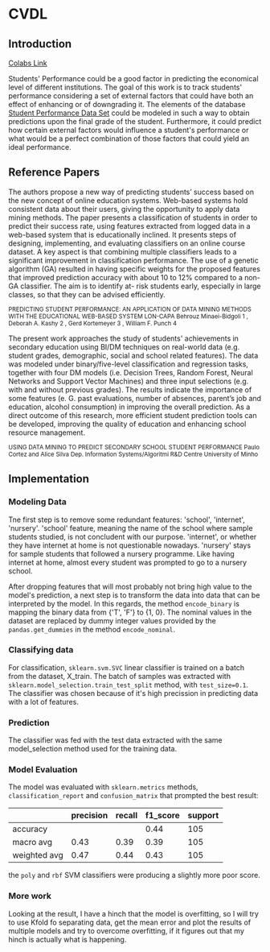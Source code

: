 # CVDL
## Introduction
[Colabs Link](https://colab.research.google.com/drive/1MvkdSmtun9f3umaaF8InsxYD-Clny3zM) 

Students' Performance could be a good factor in predicting the economical level of different institutions.
The goal of this work is to track students' performance considering a set of external factors that could have both an effect of enhancing or of downgrading it.
The elements of the database [Student Performance Data Set](https://archive.ics.uci.edu/ml/datasets/student%2Bperformance#) could be modeled in such a way to obtain predictions upon the final grade of the student. Furthermore, it could predict how certain external factors would influence a student's performance or what would be a perfect combination of those factors that could yield an ideal performance.

## Reference Papers

The authors propose a new way of predicting students’ success based on the new concept of online education systems. Web-based systems hold consistent data about their users, giving the opportunity to apply data mining methods. The paper presents a classification of students in order to predict their success rate, using features extracted from logged data in a web-based system that is educationally inclined. It presents steps of designing, implementing, and evaluating classifiers on an online course dataset. A key aspect is that combining multiple classifiers leads to a significant improvement in classification performance. The use of a genetic algorithm (GA) resulted in having specific weights for the proposed features that improved prediction accuracy with about 10 to 12%  compared to a non-GA classifier. The aim is to identify at- risk students early, especially in large classes, so that they can be advised efficiently.

<sup>PREDICTING STUDENT PERFORMANCE: AN APPLICATION OF DATA MINING METHODS WITH THE EDUCATIONAL WEB-BASED SYSTEM LON-CAPA Behrouz Minaei-Bidgoli 1 , Deborah A. Kashy 2 , Gerd Kortemeyer 3 , William F. Punch 4</sup>


The present work approaches the study of students' achievements in secondary education using BI/DM techniques on real-world data (e.g. student grades, demographic, social and school related features). The data was modeled under binary/five-level classification and regression tasks, together with four DM models (i.e. Decision Trees, Random Forest, Neural Networks and Support Vector Machines) and three input selections (e.g. with and without previous grades). The results indicate the importance of some features (e. G. past evaluations, number of absences, parent’s job and education, alcohol consumption) in improving the overall prediction. As a direct outcome of this research, more efficient student prediction tools can be developed, improving the quality of education and enhancing school resource management.

<sup>USING DATA MINING TO PREDICT SECONDARY SCHOOL STUDENT PERFORMANCE Paulo Cortez and Alice Silva Dep. Information Systems/Algoritmi R&D Centre University of Minho</sup>

## Implementation

### Modeling Data
Tne first step is to remove some redundant features: 'school', 'internet', 'nursery'.
'school' feature, meaning the name of the school where sample students studied, is not concludent with our purpose.
'internet', or whether they have internet at home is not questionable nowadays.
'nursery' stays for sample students that followed a nursery programme. Like having internet at home, almost every student was prompted to go to a nursery school.

After dropping features that will most probably not bring high value to the model's prediction, a next step is to transform the data into data that can be interpreted by the model.
In this regards, the method `encode_binary` is mapping the binary data from {'T', 'F'} to {1, 0}. The nominal values in the dataset are replaced by dummy integer values provided by the `pandas.get_dummies` in the method `encode_nominal`.

### Classifying data
For classification, `sklearn.svm.SVC` linear classifier is trained on a batch from the dataset, X_train. The batch of samples was extracted with `sklearn.model_selection.train_test_split` method, with `test_size=0.1`.
The classifier was chosen because of it's high precission in predicting data with a lot of features.

### Prediction
The classifier was fed with the test data extracted with the same model_selection method used for the training data.

### Model Evaluation
The model was evaluated with `sklearn.metrics` methods, `classification_report` and `confusion_matrix` that prompted the best result:

|              	| precision 	| recall 	| f1_score 	| support 	|
|--------------	|-----------	|--------	|----------	|---------	|
| accuracy     	|           	|        	| 0.44     	| 105     	|
| macro avg    	| 0.43      	| 0.39   	| 0.39     	| 105     	|
| weighted avg 	| 0.47      	| 0.44   	| 0.43     	| 105     	|

the `poly` and `rbf` SVM classifiers were producing a slightly more poor score.  

### More work
Looking at the result, I have a hinch that the model is overfitting, so I will try to use Kfold fo separating data, get the mean error and plot the results of multiple models and try to overcome overfitting, if it figures out that my hinch is actually what is happening.


